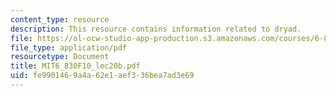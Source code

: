 ```yaml
---
content_type: resource
description: This resource contains information related to dryad.
file: https://ol-ocw-studio-app-production.s3.amazonaws.com/courses/6-830-database-systems-fall-2010/fe9901469a4a62e1aef336bea7ad3e69_MIT6_830F10_lec20b.pdf
file_type: application/pdf
resourcetype: Document
title: MIT6_830F10_lec20b.pdf
uid: fe990146-9a4a-62e1-aef3-36bea7ad3e69
---
```

